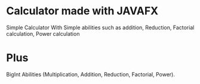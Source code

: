 # Calculator made with JAVAFX
Simple Calculator With Simple abilities such as addition, Reduction, Factorial calculation, Power calculation
# Plus
BigInt Abilities (Multiplication, Addition, Reduction, Factorial, Power).
